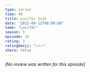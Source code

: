 ```yaml
---
type: series
time: 40
title: Lucifer 3x15
date: "2022-08-12T00:00:00"
name: "Lucifer"
season: 3
episode: 15
rating: 3
ratingEmoji: "⭐️⭐️⭐️"
share: false
---
```


*[No review was written for this episode]*